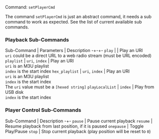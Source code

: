 Command: `setPlayerCmd`  

The command `setPlayerCmd` is just an abstract command, it needs a sub command to work as expected. See the list of current available sub commands.

### Playback Sub-Commands

Sub-Command | Parameters | Description
-+-+-
`play` | | Play an URI<br>`uri` could be a direct URL to a web radio stream (must be URL encoded)
`playlist` | `uri`, `index` | Play an URI<br>`uri` is an M3U playlist<br>`index` is the start index
`hex_playlist` | `uri`, `index` | Play an URI<br>`uri` is an M3U playlist<br>`index` is the start index<br>The `uri` value must be a `[hexed string]`
`playLocalList` | `index` | Play from USB disk<br>`index` is the start index

### Player Control Sub-Commands

Sub-Command | Description
-+-
`pause` | Pause current playback
`resume` | Resume playback from last position, if it is paused
`onepause` | Toggle Play/Pause
`stop` | Stop current playback (play position will be reset to `0`)
